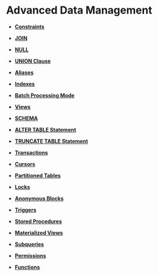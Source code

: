 # Advanced Data Management<a name="EN-US_TOPIC_0000001255221825"></a>

-   **[Constraints](constraints.md)**  

-   **[JOIN](join.md)**  

-   **[NULL](null.md)**  

-   **[UNION Clause](union-clause.md)**  

-   **[Aliases](aliases.md)**  

-   **[Indexes](indexes.md)**  

-   **[Batch Processing Mode](batch-processing-mode.md)**  

-   **[Views](views.md)**  

-   **[SCHEMA](schema.md)**  

-   **[ALTER TABLE Statement](alter-table-statement.md)**  

-   **[TRUNCATE TABLE Statement](truncate-table-statement.md)**  

-   **[Transactions](transactions.md)**  

-   **[Cursors](cursors.md)**  

-   **[Partitioned Tables](partitioned-tables.md)**  

-   **[Locks](locks.md)**  

-   **[Anonymous Blocks](anonymous-blocks.md)**  

-   **[Triggers](triggers.md)**  

-   **[Stored Procedures](stored-procedures.md)**  

-   **[Materialized Views](materialized-views.md)**  

-   **[Subqueries](subqueries.md)**  

-   **[Permissions](permissions.md)**  

-   **[Functions](functions.md)**  


